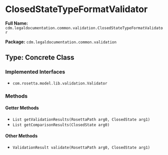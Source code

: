 # ClosedStateTypeFormatValidator

**Full Name:** `cdm.legaldocumentation.common.validation.ClosedStateTypeFormatValidator`

**Package:** `cdm.legaldocumentation.common.validation`

## Type: Concrete Class

### Implemented Interfaces

- `com.rosetta.model.lib.validation.Validator`

### Methods

#### Getter Methods

- `List getValidationResults(RosettaPath arg0, ClosedState arg1)`
- `List getComparisonResults(ClosedState arg0)`

#### Other Methods

- `ValidationResult validate(RosettaPath arg0, ClosedState arg1)`

